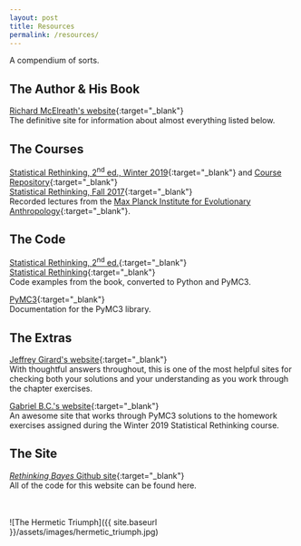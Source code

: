 ```yaml
---
layout: post
title: Resources
permalink: /resources/
---
```


A compendium of sorts.

## The Author & His Book

[Richard McElreath's website](https://xcelab.net/rm/statistical-rethinking/){:target="_blank"}
<br>
The definitive site for information about almost everything listed below.

## The Courses

[Statistical Rethinking, 2<sup>nd</sup> ed., Winter 2019](https://www.youtube.com/playlist?list=PLDcUM9US4XdNM4Edgs7weiyIguLSToZRI){:target="_blank"} and [Course Repository](https://github.com/rmcelreath/statrethinking_winter2019){:target="_blank"}
<br>
[Statistical Rethinking, Fall 2017](https://www.youtube.com/playlist?list=PLDcUM9US4XdM9_N6XUUFrhghGJ4K25bFc){:target="_blank"}
<br>
Recorded lectures from the [Max Planck Institute for Evolutionary Anthropology](https://www.mpg.de/eva-en){:target="_blank"}.

## The Code

[Statistical Rethinking, 2<sup>nd</sup> ed.](
https://github.com/pymc-devs/resources/tree/master/Rethinking_2){:target="_blank"}
<br>
[Statistical Rethinking](https://github.com/pymc-devs/resources/tree/master/Rethinking){:target="_blank"}
<br>
Code examples from the book, converted to Python and PyMC3.

[PyMC3](https://docs.pymc.io/){:target="_blank"}
<br>
Documentation for the PyMC3 library.

## The Extras

[Jeffrey Girard's website](https://jmgirard.com/statistical-rethinking-ch2/){:target="_blank"}
<br>
With thoughtful answers throughout, this is one of the most helpful sites for checking both your solutions and your understanding as you work through the chapter exercises.

[Gabriel B.C.'s website](https://github.com/gbosquechacon/statrethink_course_in_pymc3){:target="_blank"}
<br>
An awesome site that works through PyMC3 solutions to the homework exercises assigned during the Winter 2019 Statistical Rethinking course.

## The Site

[_Rethinking Bayes_ Github site](https://github.com/PhilipGriffith/RethinkingBayes){:target="_blank"}
<br>
All of the code for this website can be found here.

<br>
<br>
![The Hermetic Triumph]({{ site.baseurl }}/assets/images/hermetic_triumph.jpg)